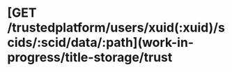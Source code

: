 # \[GET /trustedplatform/users/xuid\(:xuid\)/scids/:scid/data/:path\]\(work-in-progress/title-storage/trust

